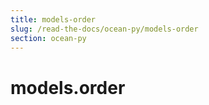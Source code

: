 ```yaml
---
title: models-order
slug: /read-the-docs/ocean-py/models-order
section: ocean-py
---
```

<a name="models.order"></a>
# models.order

